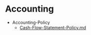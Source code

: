 
# Accounting

- Accounting-Policy
  - [Cash-Flow-Statement-Policy.md](./Cash-Flow-Statement-Policy.md)
